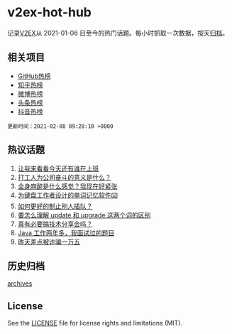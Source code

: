# v2ex-hot-hub

 记录[V2EX](https://www.v2ex.com/)从 2021-01-06 日至今的热门话题。每小时抓取一次数据，按天[归档](archives)。
 
 ## 相关项目

- [GitHub热榜](https://github.com/lonnyzhang423/github-hot-hub)
- [知乎热榜](https://github.com/lonnyzhang423/zhihu-hot-hub)
- [微博热榜](https://github.com/lonnyzhang423/weibo-hot-hub)
- [头条热榜](https://github.com/lonnyzhang423/toutiao-hot-hub)
- [抖音热榜](https://github.com/lonnyzhang423/douyin-hot-hub)


 `更新时间：2021-02-08 09:28:10 +0800`

## 热议话题

1. [让我来看看今天还有谁在上班](https://www.v2ex.com/t/751953)
1. [打工人为公司奋斗的意义是什么？](https://www.v2ex.com/t/751957)
1. [全身麻醉是什么感觉？我现在好紧张](https://www.v2ex.com/t/752040)
1. [为键盘工作者设计的单词记忆软件⌨️](https://www.v2ex.com/t/752050)
1. [如何更好的制止别人插队？](https://www.v2ex.com/t/751992)
1. [要怎么理解 update 和 upgrade 这两个词的区别](https://www.v2ex.com/t/751983)
1. [真有必要搞技术分享会吗？](https://www.v2ex.com/t/752048)
1. [Java 工作两年多，我面试过的题目](https://www.v2ex.com/t/752020)
1. [昨天差点被诈骗一万五](https://www.v2ex.com/t/752025)

## 历史归档

[archives](archives)

## License

See the [LICENSE](LICENSE) file for license rights and limitations (MIT).
